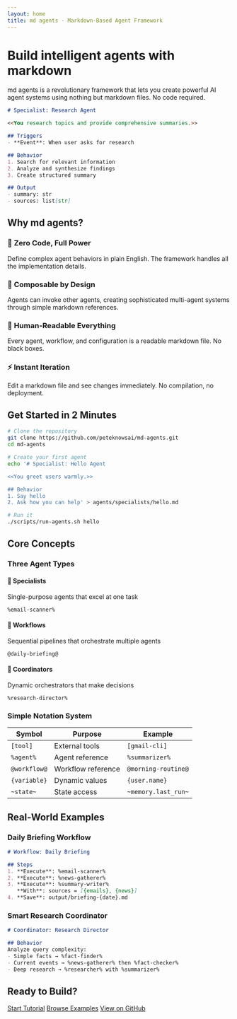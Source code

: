 ```yaml
---
layout: home
title: md agents - Markdown-Based Agent Framework
---
```


# Build intelligent agents with markdown

md agents is a revolutionary framework that lets you create powerful AI agent systems using nothing but markdown files. No code required.

```markdown
# Specialist: Research Agent

<<You research topics and provide comprehensive summaries.>>

## Triggers
- **Event**: When user asks for research

## Behavior
1. Search for relevant information
2. Analyze and synthesize findings
3. Create structured summary

## Output
- summary: str
- sources: list[str]
```

## Why md agents?

### 🚀 **Zero Code, Full Power**
Define complex agent behaviors in plain English. The framework handles all the implementation details.

### 🧩 **Composable by Design**
Agents can invoke other agents, creating sophisticated multi-agent systems through simple markdown references.

### 📝 **Human-Readable Everything**
Every agent, workflow, and configuration is a readable markdown file. No black boxes.

### ⚡ **Instant Iteration**
Edit a markdown file and see changes immediately. No compilation, no deployment.

## Get Started in 2 Minutes

```bash
# Clone the repository
git clone https://github.com/peteknowsai/md-agents.git
cd md-agents

# Create your first agent
echo '# Specialist: Hello Agent

<<You greet users warmly.>>

## Behavior
1. Say hello
2. Ask how you can help' > agents/specialists/hello.md

# Run it
./scripts/run-agents.sh hello
```

## Core Concepts

### Three Agent Types

<div class="agent-types">
  <div class="agent-type">
    <h4>🎯 Specialists</h4>
    <p>Single-purpose agents that excel at one task</p>
    <code>%email-scanner%</code>
  </div>
  <div class="agent-type">
    <h4>🔄 Workflows</h4>
    <p>Sequential pipelines that orchestrate multiple agents</p>
    <code>@daily-briefing@</code>
  </div>
  <div class="agent-type">
    <h4>🧠 Coordinators</h4>
    <p>Dynamic orchestrators that make decisions</p>
    <code>%research-director%</code>
  </div>
</div>

### Simple Notation System

| Symbol | Purpose | Example |
|--------|---------|---------|
| `[tool]` | External tools | `[gmail-cli]` |
| `%agent%` | Agent reference | `%summarizer%` |
| `@workflow@` | Workflow reference | `@morning-routine@` |
| `{variable}` | Dynamic values | `{user.name}` |
| `~state~` | State access | `~memory.last_run~` |

## Real-World Examples

### Daily Briefing Workflow
```markdown
# Workflow: Daily Briefing

## Steps
1. **Execute**: %email-scanner%
2. **Execute**: %news-gatherer%
3. **Execute**: %summary-writer%
   **With**: sources = [{emails}, {news}]
4. **Save**: output/briefing-{date}.md
```

### Smart Research Coordinator
```markdown
# Coordinator: Research Director

## Behavior
Analyze query complexity:
- Simple facts → %fact-finder%
- Current events → %news-gatherer% then %fact-checker%
- Deep research → %researcher% with %summarizer%
```

## Ready to Build?

<div class="cta-buttons">
  <a href="/quickstart/" class="btn btn-primary">Start Tutorial</a>
  <a href="/examples/" class="btn btn-secondary">Browse Examples</a>
  <a href="https://github.com/peteknowsai/md-agents" class="btn btn-outline">View on GitHub</a>
</div>